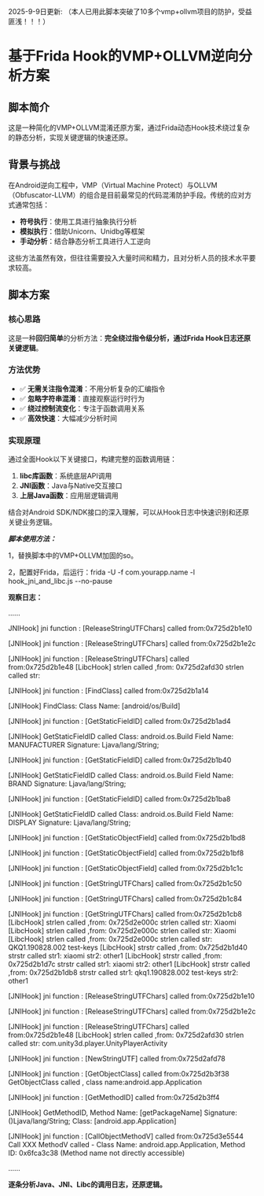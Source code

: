 2025-9-9日更新:
（本人已用此脚本突破了10多个vmp+ollvm项目的防护，受益匪浅！！！）


# 基于Frida Hook的VMP+OLLVM逆向分析方案

## 脚本简介

这是一种简化的VMP+OLLVM混淆还原方案，通过Frida动态Hook技术绕过复杂的静态分析，实现关键逻辑的快速还原。

## 背景与挑战

在Android逆向工程中，VMP（Virtual Machine Protect）与OLLVM（Obfuscator-LLVM）的组合是目前最常见的代码混淆防护手段。传统的应对方式通常包括：

- **符号执行**：使用工具进行抽象执行分析
- **模拟执行**：借助Unicorn、Unidbg等框架
- **手动分析**：结合静态分析工具进行人工逆向

这些方法虽然有效，但往往需要投入大量时间和精力，且对分析人员的技术水平要求较高。

## 脚本方案

### 核心思路

这是一种**回归简单**的分析方法：**完全绕过指令级分析，通过Frida Hook日志还原关键逻辑**。

### 方法优势

- ✅ **无需关注指令混淆**：不用分析复杂的汇编指令
- ✅ **忽略字符串混淆**：直接观察运行时行为
- ✅ **绕过控制流变化**：专注于函数调用关系
- ✅ **高效快速**：大幅减少分析时间

### 实现原理

通过全面Hook以下关键接口，构建完整的函数调用链：

1. **libc库函数**：系统底层API调用
2. **JNI函数**：Java与Native交互接口
3. **上层Java函数**：应用层逻辑调用

结合对Android SDK/NDK接口的深入理解，可以从Hook日志中快速识别和还原关键业务逻辑。




***脚本使用方法：***

1，替换脚本中的VMP+OLLVM加固的so。  

2，配置好Frida，后运行：frida -U -f com.yourapp.name -l hook_jni_and_libc.js --no-pause

**观察日志：**


......

JNIHook]    jni function : [ReleaseStringUTFChars] called from:0x725d2b1e10

 [JNIHook]    jni function : [ReleaseStringUTFChars] called from:0x725d2b1e2c

 [JNIHook]    jni function : [ReleaseStringUTFChars] called from:0x725d2b1e48
 [LibcHook] strlen    called ,from: 0x725d2afd30
 strlen      called str:

 [JNIHook]    jni function : [FindClass] called from:0x725d2b1a14

 [JNIHook] FindClass:      Class Name: [android/os/Build]

 [JNIHook]    jni function : [GetStaticFieldID] called from:0x725d2b1ad4

 [JNIHook] GetStaticFieldID called
     Class: android.os.Build
     Field Name: MANUFACTURER
     Signature: Ljava/lang/String;

 [JNIHook]    jni function : [GetStaticFieldID] called from:0x725d2b1b40

 [JNIHook] GetStaticFieldID called
     Class: android.os.Build
     Field Name: BRAND
     Signature: Ljava/lang/String;

 [JNIHook]    jni function : [GetStaticFieldID] called from:0x725d2b1ba8

 [JNIHook] GetStaticFieldID called
     Class: android.os.Build
     Field Name: DISPLAY
     Signature: Ljava/lang/String;

 [JNIHook]    jni function : [GetStaticObjectField] called from:0x725d2b1bd8

 [JNIHook]    jni function : [GetStaticObjectField] called from:0x725d2b1bf8

 [JNIHook]    jni function : [GetStaticObjectField] called from:0x725d2b1c1c

 [JNIHook]    jni function : [GetStringUTFChars] called from:0x725d2b1c50

 [JNIHook]    jni function : [GetStringUTFChars] called from:0x725d2b1c84

 [JNIHook]    jni function : [GetStringUTFChars] called from:0x725d2b1cb8
 [LibcHook] strlen    called ,from: 0x725d2e000c
 strlen      called str: Xiaomi
 [LibcHook] strlen    called ,from: 0x725d2e000c
 strlen      called str: Xiaomi
 [LibcHook] strlen    called ,from: 0x725d2e000c
 strlen      called str: QKQ1.190828.002 test-keys
 [LibcHook] strstr    called ,from: 0x725d2b1d40
 strstr      called str1: xiaomi str2: other1
 [LibcHook] strstr    called ,from: 0x725d2b1d7c
 strstr      called str1: xiaomi str2: other1
 [LibcHook] strstr    called ,from: 0x725d2b1db8
 strstr      called str1: qkq1.190828.002 test-keys str2: other1

 [JNIHook]    jni function : [ReleaseStringUTFChars] called from:0x725d2b1e10

 [JNIHook]    jni function : [ReleaseStringUTFChars] called from:0x725d2b1e2c

 [JNIHook]    jni function : [ReleaseStringUTFChars] called from:0x725d2b1e48
 [LibcHook] strlen    called ,from: 0x725d2afd30
 strlen      called str: com.unity3d.player.UnityPlayerActivity

 [JNIHook]    jni function : [NewStringUTF] called from:0x725d2afd78

 [JNIHook]    jni function : [GetObjectClass] called from:0x725d2b3f38
 GetObjectClass called , class name:android.app.Application

 [JNIHook]    jni function : [GetMethodID] called from:0x725d2b3ff4

 [JNIHook] GetMethodID,         Method Name: [getPackageName]     Signature: ()Ljava/lang/String;     Class: [android.app.Application]

 [JNIHook]    jni function : [CallObjectMethodV] called from:0x725d3e5544
 Call XXX MethodV called - Class Name: android.app.Application, Method ID: 0x6fca3c38 (Method name not directly accessible)

......  


**逐条分析Java、JNI、Libc的调用日志，还原逻辑。**
 
